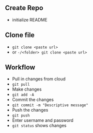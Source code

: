 ## Create Repo
- initialize README

## Clone file
- `git clone <paste url>`
- or `-/<folder> git clone <paste url>`
## Workflow
- Pull in changes from cloud
- `git pull`
- Make changes
- `git add -A`
- Commit the changes
- `git commit -m "Descriptive message"`
- Push the changes
- `git push`
- Enter username and password
- `git status` shows changes